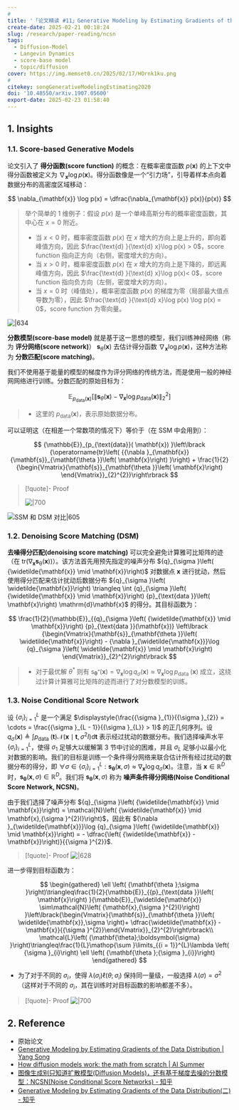 ```yaml
---
# 
title: '「论文精读 #11」Generative Modeling by Estimating Gradients of the Data Distribution'
create-date: 2025-02-21 00:18:24
slug: /research/paper-reading/ncsn
tags:
  - Diffusion-Model
  - Langevin Dynamics
  - score-base model
  - topic/diffusion
cover: https://img.memset0.cn/2025/02/17/HOrnk1ku.png
# 
citekey: songGenerativeModelingEstimating2020
doi: '10.48550/arXiv.1907.05600'
export-date: 2025-02-23 01:58:40
---
```




## 1. Insights

### 1.1. Score-based Generative Models

论文引入了 **得分函数(score function)** 的概念：在概率密度函数 $p(\mathbf{x})$ 的上下文中得分函数被定义为 $\nabla_{\mathbf{x}} \log p(\mathbf{x})$。得分函数像是一个“引力场”，引导着样本点向着数据分布的高密度区域移动：

$$
\nabla_{\mathbf{x}} \log p(x) = \dfrac{\nabla_{\mathbf{x}} p(x)}{p(x)}
$$

> 举个简单的 1 维例子：假设 $p(x)$ 是一个单峰高斯分布的概率密度函数，其中心在 $x=0$ 附近。
>
> - 当 $x < 0$ 时，概率密度函数 $p(x)$ 在 $x$ 增大的方向上是上升的，即向着峰值方向，因此 $\frac{\text{d} }{\text{d} x}\log p(x) > 0$，score function 指向正方向（右侧，密度增大的方向）。
> - 当 $x > 0$ 时，概率密度函数 $p(x)$ 在 $x$ 增大的方向上是下降的，即远离峰值方向，因此 $\frac{\text{d} }{\text{d} x}\log p(x)< 0$，score function 指向负方向（左侧，密度增大的方向）。
> - 当 $x = 0$ 时（峰值处），概率密度函数 $p(x)$ 的梯度为零（局部最大值点导数为零），因此 $\frac{\text{d} }{\text{d} x}\log p(x) \log p(x) = 0$，score function 为零向量。

![|634](https://img.memset0.cn/2025/02/20/pevLTPFj.png)

**分数模型(score-base model)** 就是基于这一思想的模型，我们训练神经网络（称为 **评分网络(score network)**） $\mathbf{s}_{\theta}(\mathbf{x})$ 去估计得分函数 $\nabla_{\mathbf{x}} \log p(\mathbf{x})$，这种方法称为 **分数匹配(score matching)**。

我们不使用基于能量的模型的梯度作为评分网络的传统方法，而是使用一般的神经网网络进行训练。分数匹配的原始目标为：

$$
\mathbb{E}_{p_{\text{data}}(\mathbf{x})} \left[ \|\mathbf{s}_{\theta}(\mathbf{x}) - \nabla_{\mathbf{x}} \log p_{\text{data}}(\mathbf{x}) \|_{2}^{2} \right]
$$

> - 这里的 $p_{\text{data}}(\mathbf{x})$，表示原始数据分布。

可以证明这（在相差一个常数项的情况下）等价于（在 SSM 中会用到）：

$$
{\mathbb{E}}_{p_{\text{data}}( \mathbf{x}) }\left\lbrack {\operatorname{tr}\left( {{\nabla }_{\mathbf{x}}{\mathbf{s}}_{\mathbf{\theta }}\left( \mathbf{x}\right) }\right) + \frac{1}{2}{\begin{Vmatrix}{\mathbf{s}}_{\mathbf{\theta }}\left( \mathbf{x}\right) \end{Vmatrix}}_{2}^{2}}\right\rbrack
$$

> [!quote]- Proof
>
> ![|700](https://img.memset0.cn/2025/02/21/UAfP3yD6.png)

![SSM 和 DSM 对比|605](https://img.memset0.cn/2025/02/21/GYXTE8b3.png)

### 1.2. Denoising Score Matching (DSM)

**去噪得分匹配(denoising score matching)** 可以完全避免计算雅可比矩阵的迹（在 $\operatorname*{tr(\nabla_{\mathbf{x}} \mathbf{s}_{\theta}(\mathbf{x}))}$）。该方法首先用预先指定的噪声分布 ${q}_{\sigma }\left( {\widetilde{\mathbf{x}} \mid \mathbf{x}}\right)$ 对数据点 $\mathbf{x}$ 进行扰动，然后使用得分匹配来估计扰动后数据分布 ${q}_{\sigma }\left( \widetilde{\mathbf{x}}\right) \triangleq \int {q}_{\sigma }\left( {\widetilde{\mathbf{x}} \mid \mathbf{x}}\right) {p}_{\text{data }}\left( \mathbf{x}\right) \mathrm{d}\mathbf{x}$ 的得分。其目标函数为：

$$
\frac{1}{2}{\mathbb{E}}_{{q}_{\sigma }\left( {\widetilde{\mathbf{x}} \mid \mathbf{x}}\right) {p}_{\text{data }}(\mathbf{x})} \left\lbrack {\begin{Vmatrix}{\mathbf{s}}_{\mathbf{\theta }}\left( \widetilde{\mathbf{x}}\right) - {\nabla }_{\widetilde{\mathbf{x}}}\log {q}_{\sigma }\left( \widetilde{\mathbf{x}} \mid \mathbf{x}\right) \end{Vmatrix}}_{2}^{2}\right\rbrack
$$

> - 对于最优解 $\theta^{\ast}$ 则有 ${\mathrm{s}}_{{\mathbf{\theta }}^{ * }}\left( \mathbf{x}\right) = {\nabla }_{\mathbf{x}}\log {q}_{\sigma }\left( \mathbf{x}\right) \approx {\nabla }_{\mathbf{x}}\log {p}_{\text{data }}\left( \mathbf{x}\right)$ 成立，这绕过计算计算雅可比矩阵的迹而进行了对分数模型的训练。

### 1.3. Noise Conditional Score Network

设 ${\left\{ {\sigma }_{i}\right\} }_{i = 1}^{L}$ 是一个满足 $\displaystyle{\frac{{\sigma }_{1}}{{\sigma }_{2}} = \cdots = \frac{{\sigma }_{L - 1}}{{\sigma }_{L}} > 1}$ 的正几何序列。设 $\displaystyle{{q}_{\sigma }\left( \mathbf{x}\right) \triangleq \int {p}_{\text{data }}\left( \mathbf{t}\right) \mathcal{N}\left( {\mathbf{x} \mid \mathbf{t},{\sigma }^{2}I}\right) \mathrm{d}\mathbf{t}}$ 表示经过扰动的数据分布。我们选择噪声水平 ${\left\{ {\sigma }_{i}\right\} }_{i = 1}^{L}$，使得 ${\sigma }_{1}$ 足够大以缓解第 3 节中讨论的困难，并且 ${\sigma }_{L}$ 足够小以最小化对数据的影响。我们的目标是训练一个条件得分网络来联合估计所有经过扰动的数据分布的得分，即 $\forall \sigma \in {\left\{ {\sigma }_{i}\right\} }_{i = 1}^{L} : {\mathbf{s}}_{\mathbf{\theta }}\left( {\mathbf{x},\sigma }\right) \approx {\nabla }_{\mathbf{x}}\log {q}_{\sigma }\left( \mathbf{x}\right)$。注意，当 $\mathbf{x} \in {\mathbb{R}}^{D}$ 时，${\mathbf{s}}_{\mathbf{\theta }}\left( {\mathbf{x},\sigma }\right) \in {\mathbb{R}}^{D}$。我们将 ${\mathbf{s}}_{\mathbf{\theta }}\left( {\mathbf{x},\sigma }\right)$ 称为 **噪声条件得分网络(Noise Conditional Score Network, NCSN)**。

由于我们选择了噪声分布 ${q}_{\sigma }\left( {\widetilde{\mathbf{x}} \mid \mathbf{x}}\right) = \mathcal{N}\left( {\widetilde{\mathbf{x}} \mid \mathbf{x},{\sigma }^{2}I}\right)$，因此有 ${\nabla }_{\widetilde{\mathbf{x}}}\log {q}_{\sigma }\left( {\widetilde{\mathbf{x}} \mid \mathbf{x}}\right) = - \dfrac{\left( {\widetilde{\mathbf{x}} - \mathbf{x}}\right)}{{\sigma }^{2}}$.

> [!quote]- Proof
> ![|628](https://img.memset0.cn/2025/02/21/hzmlTkPz.png)

进一步得到目标函数为：

$$
\begin{gathered}
\ell \left( {\mathbf{\theta };\sigma }\right)\triangleq\frac{1}{2}{\mathbb{E}}_{{p}_{\text{data }}\left( \mathbf{x}\right) }{\mathbb{E}}_{\widetilde{\mathbf{x}} \sim\mathcal{N}\left( {\mathbf{x},{\sigma }^{2}I}\right) }\left\lbrack{\begin{Vmatrix}{\mathbf{s}}_{\mathbf{\theta }}\left( \widetilde{\mathbf{x}},\sigma \right)+ \dfrac{\widetilde{\mathbf{x}} - \mathbf{x}}{{\sigma }^{2}}\end{Vmatrix}}_{2}^{2}\right\rbrack\\
\mathcal{L}\left( {\mathbf{\theta};\boldsymbol{\sigma} }\right)\triangleq\frac{1}{L}\mathop{\sum }\limits_{{i = 1}}^{L}\lambda \left( {\sigma }_{i}\right) \ell \left( {\mathbf{\theta };{\sigma }_{i}}\right)
\end{gathered}
$$

- 为了对于不同的 $\sigma_{i}$，使得 $\lambda(\sigma_{i}) \ell(\theta; \sigma_{i})$ 保持同一量级，一般选择 $\lambda(\sigma) = \sigma^{2}$（这样对于不同的 $\sigma_{i}$，其在训练时对目标函数的影响都差不多）。

> [!quote]- Proof
> ![|700](https://img.memset0.cn/2025/02/21/iA4FpAD7.png)

## 2. Reference

- 原始论文
- [Generative Modeling by Estimating Gradients of the Data Distribution | Yang Song](https://yang-song.net/blog/2021/score/)
- [How diffusion models work: the math from scratch | AI Summer](https://theaisummer.com/diffusion-models/)
- [图像生成别只知道扩散模型(Diffusion Models)，还有基于梯度去噪的分数模型：NCSN(Noise Conditional Score Networks) - 知乎](https://zhuanlan.zhihu.com/p/597490389)
- [Generative Modeling by Estimating Gradients of the Data Distribution(二) - 知乎](https://zhuanlan.zhihu.com/p/667190905)




